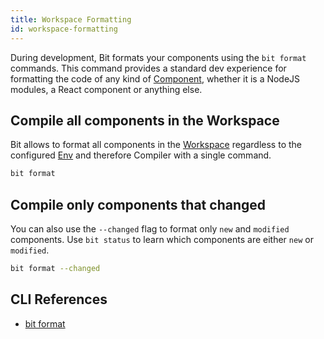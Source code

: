 ```yaml
---
title: Workspace Formatting
id: workspace-formatting
---
```


During development, Bit formats your components using the `bit format` commands. This command provides a standard dev experience for formatting the code of any kind of [Component](/components/overview), whether it is a NodeJS modules,
a React component or anything else.

## Compile all components in the Workspace

Bit allows to format all components in the [Workspace](/workspace/overview) regardless to the configured [Env](/envs/overview) and therefore Compiler
with a single command.

```bash
bit format
```

## Compile only components that changed

You can also use the `--changed` flag to format only `new` and `modified` components. Use `bit status` to learn
which components are either `new` or `modified`.

```bash
bit format --changed
```

## CLI References

- [bit format](/)
